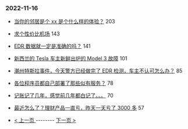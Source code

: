 ### 2022-11-16 
- [当你的邻居是个 xx 是个什么样的体验？](https://www.v2ex.com/t/895594) 203
- [求个性价比机场](https://www.v2ex.com/t/895634) 143
- [EDR 数据就一定是准确的吗？](https://www.v2ex.com/t/895558) 141
- [新西兰的 Tesla 车主新鲜出炉的 Model 3 故障](https://www.v2ex.com/t/895638) 101
- [潮州特斯拉事件，今天警方已经做完了 EDR 检测，车主不认可怎么办？](https://www.v2ex.com/t/895715) 85
- [各位程序员都自己部署了那些似有服务？](https://www.v2ex.com/t/895498) 78
- [记账记了几年，感觉前几年都白记了。。。](https://www.v2ex.com/t/895613) 70
- [最近怎么了？理财产品一直亏，昨天一天亏了 3000 多](https://www.v2ex.com/t/895604) 57 

- [ < 上一页 ](https://github.com/able8/v2ex-hot-record/blob/master/2022-11-15.md) -------- [ 下一页 > ](https://github.com/able8/v2ex-hot-record/blob/master/2022-11-17.md)